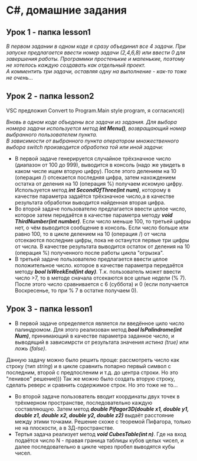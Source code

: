 # C#, домашние задания

## Урок 1 - папка lesson1
*В первом задании в одном коде я сразу объединил все 4 задачи. При запуске предлагается ввести номер задачи (2,4,6,8) или ввести 0 для завершения работы.*
*Программки простенькие и маленькие, поэтому не хотелось каждую создавать как отдельный проект.*  
*А комментить три задачи, оставляя одну на выполнение - как-то тоже не очень...*

## Урок 2 - папка lesson2

VSC предложил Convert to Program.Main style program, я согласился))

*Вновь в одном коде объедены все задачи из задания. 
Для выбора номера задачи используется метод ***int Menu()***, возвращающий номер выбранного пользователем пункта.*  
*В зависимости от выбранного пункта оператором множественного выбора switch производится обработка той или иной задачи:*
* В первой задаче генерируется случайное трёхзначное число (диапазон от 100 до 999), выводится в консоль (надо же увидеть в каком числе ищем вторую цифру). После этого делением на 10 (операция /) отсекается последняя цифра, затем нахождением остатка от деления на 10 (операция %) получаем искомую цифру.
Используется метод ***int SecondOfThree(int num)***, которому в качестве параметра задаётся трёхзначное число,а в качестве результата обработки выводится найденная вторая цифра.
* Во второй задаче пользователю предлагается ввести целое число, которое затем передаётся в качестве параметра методу ***void ThirdNumber(int number)***. 
Если число меньше 100, то третьей цифры нет, о чём выводится сообщение в консоль. Если число больше или равно 100, то в цикле делением на 10 (операция /) от числа отсекаются последние цифры, пока не останутся первые три цифры от числа. В качестве результата выводится остаток от деления на 10 (операция %) полученного после работы цикла "огрызка".
* В третьей задаче пользователю предлагается ввести целое положительное число. которое в качестве параметра передаётся методу ***bool IsWeekEnd(int day)***. Т.к. пользователь может ввести число >7, то в методе сначала отсекаются все целые недели (% 7). После этого число сравнивается с 6 (суббота) и 0 (если получается Воскресенье, то при % 7 в остатке получаем 0).

## Урок 3 - папка lesson1

* В первой задаче определяется является ли введённое цило число палиндромом. Для этого реализован метод ***bool IsPalindrome(int Num)***, принимающий в качестве параметра заданное число, и выводящий в зависимрсти от результата значения *истина (true)* или *ложь (false)*. 

Данную задачу можно было решить проще: рассмотреть число как строку (тип *string*) и в цикле сравнить попарно первый символ с последним, второй с предпосленим и т.д. до центра строки. Но это "ленивое" решение))) Так же можно было создать вторую строку, сделать реверс и сравнить содержимое строк. Но это тоже не то...  
* Во второй задаче пользователь вводит координаты двух точек в трёхмерном пространстве, последовательно каждую составляющую. Затем метод ***double Pifagor3D(double x1, double y1, double z1, double x2, double y2, double z2)*** выдаёт расстояние между этими точками. Решение схоже с теоремой Пифагора, только не на плоскости, а в 3Д-пространстве.  
* Тертья задача реализует метод ***void CubesTable(int n)***. Где на вход подаётся число N - правая граница таблицы кубов целых чисел, и далее последовательно в цикле через пробел выводятся кубы чисел.